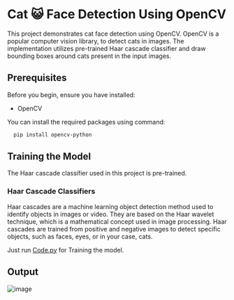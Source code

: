 
# Cat 😺 Face Detection Using OpenCV

This project demonstrates cat face detection using OpenCV. OpenCV is a popular computer vision library, to detect cats in images. The implementation utilizes pre-trained Haar cascade classifier and draw bounding boxes around cats present in the input images.

## Prerequisites
Before you begin, ensure you have  installed:
* OpenCV

You can install the required packages using command: 
```bash
  pip install opencv-python
```
##  Training the Model
The Haar cascade classifier used in this project is pre-trained.
### Haar Cascade Classifiers
Haar cascades are a machine learning object detection method used to identify objects in images or video. They are based on the Haar wavelet technique, which is a mathematical concept used in image processing. Haar cascades are trained from positive and negative images to detect specific objects, such as faces, eyes, or in your case, cats.

Just run [Code.py](https://github.com/Vicky9890/Cat_Face_Detection_Model/blob/master/Code.py) for Training the model.
  
## Output
![image](https://github.com/Vikash0102/Cat_detection/assets/141572666/066aca7d-09e3-4a5e-bc82-8296f42b229e)
